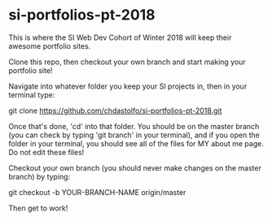 # si-portfolios-pt-2018
This is where the SI Web Dev Cohort of Winter 2018 will keep their awesome portfolio sites.

Clone this repo, then checkout your own branch and start making your portfolio site!

Navigate into whatever folder you keep your SI projects in, then in your terminal type: 

git clone https://github.com/chdastolfo/si-portfolios-pt-2018.git

Once that's done, 'cd' into that folder. You should be on the master branch (you can check by typing 'git branch' in your terminal),
and if you open the folder in your terminal, you should see all of the files for MY about me page. Do not edit these files! 

Checkout your own branch (you should never make changes on the master branch) by typing: 

git checkout -b YOUR-BRANCH-NAME origin/master

Then get to work!
